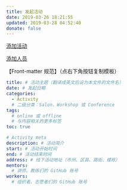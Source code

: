 ```yaml
---
title: 发起活动
date: 2019-03-26 18:21:55
updated: 2019-03-28 04:52:40
donate: false
---
```


<a class="button is-link is-rounded" target="_blank" href="https://github.com/FreeCodeCamp-Chengdu/Wiki/new/master/_posts/Activity/">添加活动</a>

<a class="button is-link is-rounded" target="_blank" href="https://github.com/FreeCodeCamp-Chengdu/Wiki/edit/master/_data/volunteer.yml">添加人员</a>

【Front-matter 规范】（点右下角按钮复制模板）

```yaml
title: # 活动主题（翻译成英文后设为本文件的文件名）
date: # 发起日期
categories:
  - Activity
  # 二级分类：Salon、Workshop 或 Conference
tags:
  # online 或 offline
  # 与内容相关的更多标签
toc: true

# Activity meta
description: # 活动简介
start: # 活动开始时间
end: # 活动结束时间
address: # 线下活动地址（市州、区县、路街、楼栋）
mentors:
  # 讲师、教练们的 GitHub 账号
workers:
  # 组织者、志愿者们的 GitHub 账号
```
